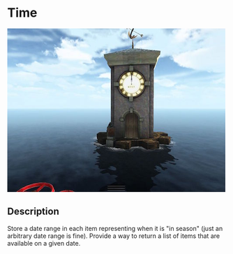 # Time

![myst](myst.jpg)

## Description

Store a date range in each item representing when it is "in season" (just an arbitrary date range is fine). Provide a way to return a list of items that are available on a given date.
